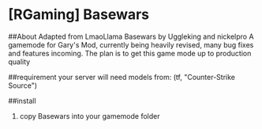 # [RGaming] Basewars

##About
Adapted from LmaoLlama Basewars by Uggleking and nickelpro
A gamemode for Gary's Mod, currently being heavily revised, many
bug fixes and features incoming. The plan is to get this game mode
up to production quality


##requirement
your server will need models from: (tf, "Counter-Strike Source")

##install
1) copy Basewars into your gamemode folder

